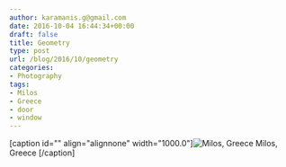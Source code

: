 ```yaml
---
author: karamanis.g@gmail.com
date: 2016-10-04 16:44:34+00:00
draft: false
title: Geometry
type: post
url: /blog/2016/10/geometry
categories:
- Photography
tags:
- Milos
- Greece
- door
- window
---
```


[caption id="" align="alignnone" width="1000.0"]![ Milos, Greece ](https://images.squarespace-cdn.com/content/v1/4f3f61bae4b063b909445965/1475599425094-BKDHNY9IAXKATNZNA0R7/ke17ZwdGBToddI8pDm48kNu93_l1Rc0JoXikXAEKHf17gQa3H78H3Y0txjaiv_0fDoOvxcdMmMKkDsyUqMSsMWxHk725yiiHCCLfrh8O1z5QHyNOqBUUEtDDsRWrJLTmDJyaVitQ06bkWUY0OMxkmN-bdz7wg8la12Me-ub45vBE5029s6uMXtkNCzVgxK8m/image-asset.jpeg?format=original)
 Milos, Greece [/caption]
